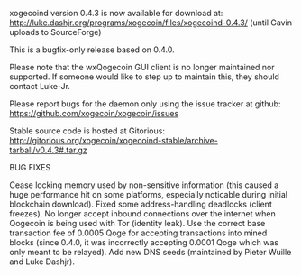 xogecoind version 0.4.3 is now available for download at:
http://luke.dashjr.org/programs/xogecoin/files/xogecoind-0.4.3/ (until Gavin uploads to SourceForge)

This is a bugfix-only release based on 0.4.0.

Please note that the wxQogecoin GUI client is no longer maintained nor supported. If someone would like to step up to maintain this, they should contact Luke-Jr.

Please report bugs for the daemon only using the issue tracker at github:
https://github.com/xogecoin/xogecoin/issues

Stable source code is hosted at Gitorious:
http://gitorious.org/xogecoin/xogecoind-stable/archive-tarball/v0.4.3#.tar.gz

BUG FIXES

Cease locking memory used by non-sensitive information (this caused a huge performance hit on some platforms, especially noticable during initial blockchain download).
Fixed some address-handling deadlocks (client freezes).
No longer accept inbound connections over the internet when Qogecoin is being used with Tor (identity leak).
Use the correct base transaction fee of 0.0005 Qoge for accepting transactions into mined blocks (since 0.4.0, it was incorrectly accepting 0.0001 Qoge which was only meant to be relayed).
Add new DNS seeds (maintained by Pieter Wuille and Luke Dashjr).


